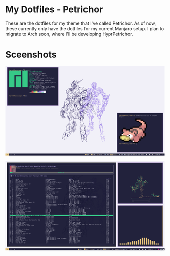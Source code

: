 # My Dotfiles - Petrichor
These are the dotfiles for my theme that I've called Petrichor. As of now, these currently only have the dotfiles for my current Manjaro setup. I plan to migrate to Arch soon, where I'll be developing HyprPetrichor.

# Sceenshots
![Desktop preview](./screenshot.png)

![Music player screenshot](./screenshot_music.png)
